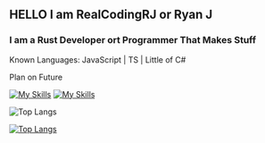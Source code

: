 <h2>HELLO I am RealCodingRJ or Ryan J</h2> 
<h3>I am a Rust Developer ort Programmer That Makes Stuff</h3>
<link href="https://languages.abranhe.com/logos.css" rel="stylesheet">


Known Languages: JavaScript | TS | Little of C#

Plan on Future 


[![My Skills](https://skillicons.dev/icons?i=js,rust,ts,cs,windows)](https://skillicons.dev)
[![My Skills](https://skillicons.dev/icons?i=mongodb)](https://skillicons.dev)

![Top Langs](https://github-readme-stats.vercel.app/api/top-langs/?username=realcodingrj&layout=compact)

[![Top Langs](https://github-readme-stats.vercel.app/api/top-langs/?username=realcodingrj)](https://github.com/realcodingrj/github-readme-stats)

